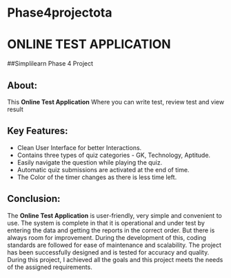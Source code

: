 # Phase4projectota
# ONLINE TEST APPLICATION

##Simplilearn Phase 4 Project 

## About:

This **Online Test Application** Where you can write test, review test and view result

## Key Features:

- Clean User Interface for better Interactions.
- Contains three types of quiz categories - GK, Technology, Aptitude.
- Easily navigate the question while playing the quiz.
- Automatic quiz submissions are activated at the end of time.
- The Color of the timer changes as there is less time left.

## Conclusion:
The **Online Test Application** is user-friendly, very simple and convenient to use. The system is complete in that it is operational and under test
by entering the data and getting the reports in the correct order. But there is always room for improvement. During the development of this, coding standards are
followed for ease of maintenance and scalability. The project has been successfully designed and is tested for accuracy and quality. During this project, I achieved
all the goals and this project meets the needs of the assigned requirements.
